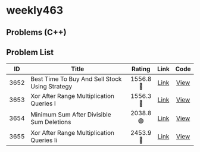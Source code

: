# weekly463

## Problems (C++)

<!-- LEETCODE_TABLE_START -->
## Problem List

| ID | Title | Rating | Link | Code |
|:--:|-------|:------:|:----:|:----:|
| 3652 | Best Time To Buy And Sell Stock Using Strategy | 1556.8<br>🔷 | [Link](https://leetcode.com/problems/best-time-to-buy-and-sell-stock-using-strategy/) | [View](./contests/weekly463/3652.best-time-to-buy-and-sell-stock-using-strategy.cpp) |
| 3653 | Xor After Range Multiplication Queries I | 1556.3<br>🔷 | [Link](https://leetcode.com/problems/xor-after-range-multiplication-queries-i/) | [View](./contests/weekly463/3653.xor-after-range-multiplication-queries-i.cpp) |
| 3654 | Minimum Sum After Divisible Sum Deletions | 2038.8<br>🟣 | [Link](https://leetcode.com/problems/minimum-sum-after-divisible-sum-deletions/) | [View](./contests/weekly463/3654.minimum-sum-after-divisible-sum-deletions.cpp) |
| 3655 | Xor After Range Multiplication Queries Ii | 2453.9<br>🔴 | [Link](https://leetcode.com/problems/xor-after-range-multiplication-queries-ii/) | [View](./contests/weekly463/3655.xor-after-range-multiplication-queries-ii.cpp) |

<!-- LEETCODE_TABLE_END -->
